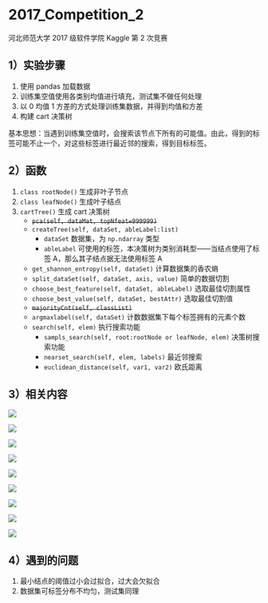 # 2017_Competition_2
河北师范大学 2017 级软件学院 Kaggle 第 2 次竞赛

## 1）实验步骤

1.  使用 pandas 加载数据
2.  训练集空值使用各类别均值进行填充，测试集不做任何处理
3.   以 0 均值 1 方差的方式处理训练集数据，并得到均值和方差 
4.  构建 cart 决策树

基本思想：当遇到训练集空值时，会搜索该节点下所有的可能值。由此，得到的标签可能不止一个，对这些标签进行最近邻的搜索，得到目标标签。

## 2）函数

1.  `class rootNode()` 生成非叶子节点
2.  `class leafNode()` 生成叶子结点
3.  `cartTree()` 生成 cart 决策树
    *   <s>`pca(self, dataMat, topNfeat=999999)`</s>
    *   `createTree(self, dataSet, ableLabel:list)`
        *   `dataSet` 数据集，为 `np.ndarray` 类型
        *   `ableLabel` 可使用的标签，本决策树为类别消耗型——当结点使用了标签 A，那么其子结点据无法使用标签 A
    *   `get_shannon_entropy(self, dataSet)` 计算数据集的香农熵
    *   `split_dataSet(self, dataSet, axis, value)` 简单的数据切割
    *   `choose_best_feature(self, dataSet, ableLabel)` 选取最佳切割属性
    *   `choose_best_value(self, dataSet, bestAttr)` 选取最佳切割值
    *   <s>`majorityCnt(self, classList)`</s>
    *   `argmaxlabel(self, dataSet)` 计数数据集下每个标签拥有的元素个数
    *   `search(self, elem)` 执行搜索功能
        *   `sampls_search(self, root:rootNode or leafNode, elem)` 决策树搜索功能
        *   `nearset_search(self, elem, labels)` 最近邻搜索
        *   `euclidean_distance(self, var1, var2)` 欧氏距离

## 3）相关内容

![](./PyMLF-Kaggle02/label=1.png)

![](./PyMLF-Kaggle02/label=2.png)

![](./PyMLF-Kaggle02/label=3.png)

![](./PyMLF-Kaggle02/label=4.png)

![](./PyMLF-Kaggle02/label=5.png)

![](./PyMLF-Kaggle02/label=6.png)

![](./PyMLF-Kaggle02/label=7.png)

![](./PyMLF-Kaggle02/label=8.png)

![](./PyMLF-Kaggle02/label=9.png)

## 4）遇到的问题

1.  最小结点的阈值过小会过拟合，过大会欠拟合
2.  数据集可标签分布不均匀，测试集同理